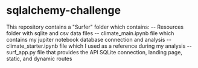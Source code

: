 # sqlalchemy-challenge

This repository contains a "Surfer" folder which contains:
      -- Resources folder with sqlite and csv data files
      -- climate_main.ipynb file which contains my jupiter notebook database connection and analysis
      -- climate_starter.ipynb file which I used as a reference during my analysis 
      -- surf_app.py file that provides the API SQLite connection, landing page, static, and dynamic routes 
